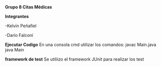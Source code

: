 **Grupo 8 Citas Médicas**

**Integrantes**

-Kelvin Peñafiel

-Darío Falconí

**Ejecutar Codigo**
En una consola cmd utilizar los comandos:
javac Main.java
java Main

**framework de test**
Se utiliizo el framework JUnit para realizar los test
